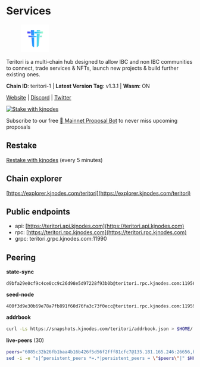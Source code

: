 # Services

<figure><img src="https://raw.githubusercontent.com/kj89/cosmos-images/main/logos/teritori.png" alt=""><figcaption></figcaption></figure>

Teritori is a multi-chain hub designed to allow IBC and non IBC communities  to connect, trade services & NFTs, launch new projects & build further existing ones.

**Chain ID**: teritori-1 | **Latest Version Tag**: v1.3.1 | **Wasm**: ON

[Website](https://teritori.com) | [Discord](https://discord.gg/teritori) | [Twitter](https://twitter.com/TeritoriNetwork)

[![Stake with kjnodes](https://i.ibb.co/cr44Q8j/button-stake-with-kjnodes.png)](https://restake.app/teritori/torivaloper184ln03hkpt75uhrrr26f66kvcqvf4yn4nc2xjm)

Subscribe to our free [🤖 Mainnet Proposal Bot](https://t.me/kjnodes_proposal_bot) to never miss upcoming proposals

## Restake

[Restake with kjnodes](https://restake.app/teritori/torivaloper184ln03hkpt75uhrrr26f66kvcqvf4yn4nc2xjm) (every 5 minutes)
## Chain explorer
[https://explorer.kjnodes.com/teritori](https://explorer.kjnodes.com/teritori)

## Public endpoints

* api: [https://teritori.api.kjnodes.com](https://teritori.api.kjnodes.com)
* rpc: [https://teritori.rpc.kjnodes.com](https://teritori.rpc.kjnodes.com)
* grpc: teritori.grpc.kjnodes.com:11990

## Peering

**state-sync**

```text
d9bfa29e0cf9c4ce0cc9c26d98e5d97228f93b0b@teritori.rpc.kjnodes.com:11956
```

**seed-node**

```text
400f3d9e30b69e78a7fb891f60d76fa3c73f0ecc@teritori.rpc.kjnodes.com:11959
```

**addrbook**
```bash
curl -Ls https://snapshots.kjnodes.com/teritori/addrbook.json > $HOME/.teritorid/config/addrbook.json
```

**live-peers** (30)
```bash
peers="6085c32b26fb1baa4b16b426f5d56f2fff81cfc7@135.181.165.246:26656,b212d5740b2e11e54f56b072dc13b6134650cfb5@134.65.192.81:26656,106490318e51355bc6d72e7941a0080f8b8256b9@185.16.39.14:26656,e627e9bbff303c96e859de00e5deaaf5104911cd@51.15.228.89:26656,41caa4106f68977e3a5123e56f57934a2d34a1c1@185.16.38.210:27166,623720576706fab7cf29e6a37aed39b9852d68f0@65.109.69.154:36656,c670830fdf60374f008fa4a4eb851deddcdaef5b@65.109.88.107:46656,45f2d4f8ed2ef8d71a257cdeed27123f5fe3bef4@141.94.109.71:10356,bdc0136f16ef53e5df84957549c876693345bbd6@51.159.2.19:24493,406fc7fe86ba396cb7fc8616c546f21a1d3c51cd@89.58.57.158:26656,0e189bbc6db606a14950a0e59641b798a255c3c8@65.109.37.154:3000,ed747c9e39fc04fdbc7ab5fc4a4a7f7a298ee329@136.38.55.33:26656,e1b058e5cfa2b836ddaa496b10911da62dcf182e@138.201.8.248:26656,8e1e342208f400bb10677617d4f08b31a3b48877@138.201.61.159:26656,0b27217386756577e1eadf00c4169dc8f041e522@51.210.7.219:26656,e726816f42831689eab9378d5d577f1d06d25716@176.9.188.21:26656,35de81a10ed992e427e6eb1d0d9ec3622d0f37fe@193.70.47.90:15956,2b4f46e601fb4ede2a0c98976337e3afdaa50dac@65.108.238.102:15956,7fed06d0391518f81f56fd8fbe964558f3b7d9da@37.59.21.96:15956,5fb621ecd0f48889939c663a2d0796403d5a2552@65.109.104.118:61156,3bd3a20d7c8a26a20927289a7a6bffecf71de53e@51.81.155.97:10856,412afea7f33f6f91c85f8d149eff81acb6624bb3@195.201.63.87:42656,efe721a953196d8c5f2375b86dcd54285aec565c@51.158.231.48:26656,3594b73f909a9c4b87cfe6a361ef8b2b51124dd5@65.109.69.59:15956,8e9624292123624e4eddc3f43189f08a0424127e@65.108.131.62:26656,14e492161cc595b9da7823c27d9e5862f9e2d2c1@173.215.85.171:20030,571084dbc97e895d11f748fccdcd1a098d8f169a@15.235.115.156:10002,26d6ee4138c7533c5541722c6e1ecc6d60d47a86@104.193.254.42:26656,d9bfa29e0cf9c4ce0cc9c26d98e5d97228f93b0b@65.109.88.38:19656,a57b53a46e6f473b42a6db6e0c0f216b1611efcb@65.108.240.52:26656"
sed -i -e "s|^persistent_peers *=.*|persistent_peers = \"$peers\"|" $HOME/.teritorid/config/config.toml
```
